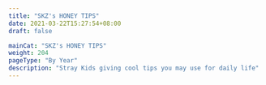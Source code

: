 ```yaml
---
title: "SKZ's HONEY TIPS"
date: 2021-03-22T15:27:54+08:00
draft: false

mainCat: "SKZ's HONEY TIPS"
weight: 204
pageType: "By Year"
description: "Stray Kids giving cool tips you may use for daily life"
---
```

